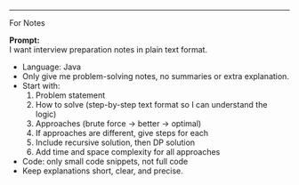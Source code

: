 
---
For Notes

**Prompt:**  
I want interview preparation notes in plain text format.

- Language: Java
- Only give me problem-solving notes, no summaries or extra explanation.
- Start with:
    1. Problem statement
    2. How to solve (step-by-step text format so I can understand the logic)
    3. Approaches (brute force → better → optimal)
    4. If approaches are different, give steps for each
    5. Include recursive solution, then DP solution
    6. Add time and space complexity for all approaches
- Code: only small code snippets, not full code
- Keep explanations short, clear, and precise.